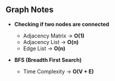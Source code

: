 ## Graph Notes

- **Checking if two nodes are connected**
  - Adjacency Matrix → **O(1)**
  - Adjacency List → **O(n)**
  - Edge List → **O(n)**

- **BFS (Breadth First Search)**
  - Time Complexity → **O(V + E)**

